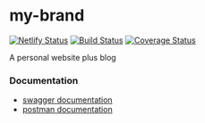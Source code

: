 # my-brand

[![Netlify Status](https://api.netlify.com/api/v1/badges/bca61cbd-cadb-4466-910b-68530e4024c9/deploy-status)](https://app.netlify.com/sites/redjanvier/deploys)
[![Build Status](https://travis-ci.org/RedJanvier/my-brand.svg?branch=develop)](https://travis-ci.org/RedJanvier/my-brand)
[![Coverage Status](https://coveralls.io/repos/github/RedJanvier/my-brand/badge.svg?branch=develop)](https://coveralls.io/github/RedJanvier/my-brand?branch=develop)

A personal website plus blog

### Documentation

- [swagger documentation](https://redjanvier.herokuapp.com/api/docs)
- [postman documentation](https://documenter.getpostman.com/view/8357211/TVRd8AaV)
